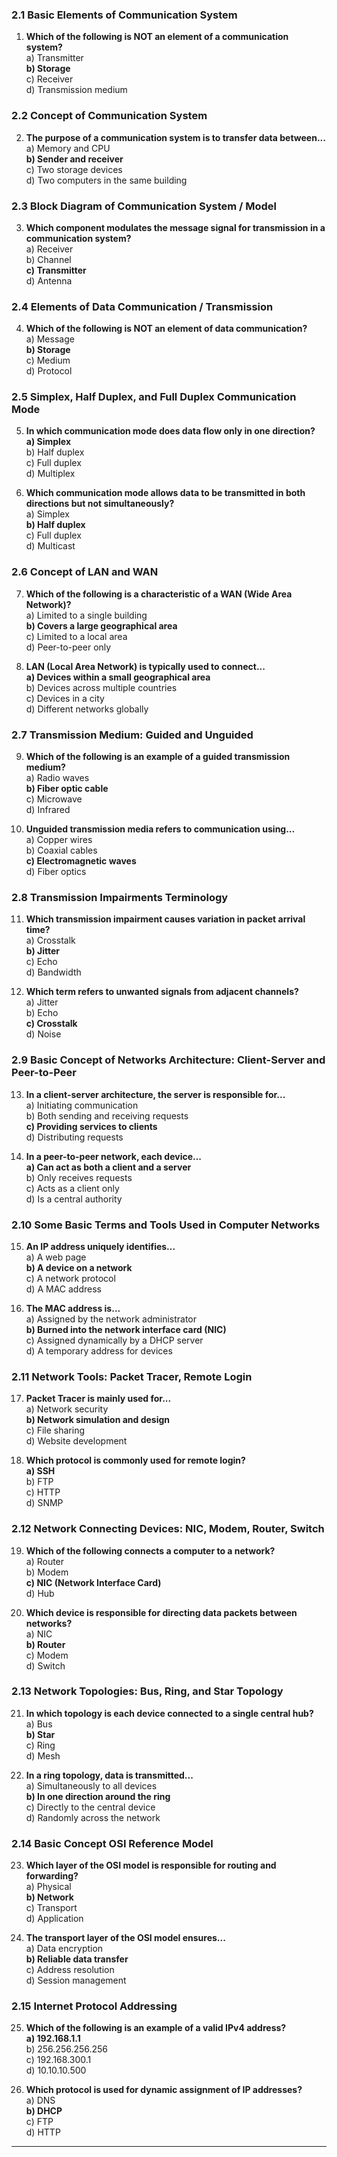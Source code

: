 

### 2.1 Basic Elements of Communication System

1. **Which of the following is NOT an element of a communication system?**  
   a) Transmitter  
   **b) Storage**  
   c) Receiver  
   d) Transmission medium  

### 2.2 Concept of Communication System

2. **The purpose of a communication system is to transfer data between...**  
   a) Memory and CPU  
   **b) Sender and receiver**  
   c) Two storage devices  
   d) Two computers in the same building  

### 2.3 Block Diagram of Communication System / Model

3. **Which component modulates the message signal for transmission in a communication system?**  
   a) Receiver  
   b) Channel  
   **c) Transmitter**  
   d) Antenna  

### 2.4 Elements of Data Communication / Transmission

4. **Which of the following is NOT an element of data communication?**  
   a) Message  
   **b) Storage**  
   c) Medium  
   d) Protocol  

### 2.5 Simplex, Half Duplex, and Full Duplex Communication Mode

5. **In which communication mode does data flow only in one direction?**  
   **a) Simplex**  
   b) Half duplex  
   c) Full duplex  
   d) Multiplex  

6. **Which communication mode allows data to be transmitted in both directions but not simultaneously?**  
   a) Simplex  
   **b) Half duplex**  
   c) Full duplex  
   d) Multicast  

### 2.6 Concept of LAN and WAN

7. **Which of the following is a characteristic of a WAN (Wide Area Network)?**  
   a) Limited to a single building  
   **b) Covers a large geographical area**  
   c) Limited to a local area  
   d) Peer-to-peer only  

8. **LAN (Local Area Network) is typically used to connect...**  
   **a) Devices within a small geographical area**  
   b) Devices across multiple countries  
   c) Devices in a city  
   d) Different networks globally  

### 2.7 Transmission Medium: Guided and Unguided

9. **Which of the following is an example of a guided transmission medium?**  
   a) Radio waves  
   **b) Fiber optic cable**  
   c) Microwave  
   d) Infrared  

10. **Unguided transmission media refers to communication using...**  
    a) Copper wires  
    b) Coaxial cables  
    **c) Electromagnetic waves**  
    d) Fiber optics  

### 2.8 Transmission Impairments Terminology

11. **Which transmission impairment causes variation in packet arrival time?**  
    a) Crosstalk  
    **b) Jitter**  
    c) Echo  
    d) Bandwidth  

12. **Which term refers to unwanted signals from adjacent channels?**  
    a) Jitter  
    b) Echo  
    **c) Crosstalk**  
    d) Noise  

### 2.9 Basic Concept of Networks Architecture: Client-Server and Peer-to-Peer

13. **In a client-server architecture, the server is responsible for...**  
    a) Initiating communication  
    b) Both sending and receiving requests  
    **c) Providing services to clients**  
    d) Distributing requests  

14. **In a peer-to-peer network, each device...**  
    **a) Can act as both a client and a server**  
    b) Only receives requests  
    c) Acts as a client only  
    d) Is a central authority  

### 2.10 Some Basic Terms and Tools Used in Computer Networks

15. **An IP address uniquely identifies...**  
    a) A web page  
    **b) A device on a network**  
    c) A network protocol  
    d) A MAC address  

16. **The MAC address is...**  
    a) Assigned by the network administrator  
    **b) Burned into the network interface card (NIC)**  
    c) Assigned dynamically by a DHCP server  
    d) A temporary address for devices  

### 2.11 Network Tools: Packet Tracer, Remote Login

17. **Packet Tracer is mainly used for...**  
    a) Network security  
    **b) Network simulation and design**  
    c) File sharing  
    d) Website development  

18. **Which protocol is commonly used for remote login?**  
    **a) SSH**  
    b) FTP  
    c) HTTP  
    d) SNMP  

### 2.12 Network Connecting Devices: NIC, Modem, Router, Switch

19. **Which of the following connects a computer to a network?**  
    a) Router  
    b) Modem  
    **c) NIC (Network Interface Card)**  
    d) Hub  

20. **Which device is responsible for directing data packets between networks?**  
    a) NIC  
    **b) Router**  
    c) Modem  
    d) Switch  

### 2.13 Network Topologies: Bus, Ring, and Star Topology

21. **In which topology is each device connected to a single central hub?**  
    a) Bus  
    **b) Star**  
    c) Ring  
    d) Mesh  

22. **In a ring topology, data is transmitted...**  
    a) Simultaneously to all devices  
    **b) In one direction around the ring**  
    c) Directly to the central device  
    d) Randomly across the network  

### 2.14 Basic Concept OSI Reference Model

23. **Which layer of the OSI model is responsible for routing and forwarding?**  
    a) Physical  
    **b) Network**  
    c) Transport  
    d) Application  

24. **The transport layer of the OSI model ensures...**  
    a) Data encryption  
    **b) Reliable data transfer**  
    c) Address resolution  
    d) Session management  

### 2.15 Internet Protocol Addressing

25. **Which of the following is an example of a valid IPv4 address?**  
    **a) 192.168.1.1**  
    b) 256.256.256.256  
    c) 192.168.300.1  
    d) 10.10.10.500  

26. **Which protocol is used for dynamic assignment of IP addresses?**  
    a) DNS  
    **b) DHCP**  
    c) FTP  
    d) HTTP  

---


